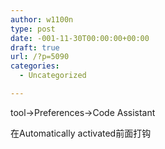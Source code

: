 ```yaml
---
author: w1100n
type: post
date: -001-11-30T00:00:00+00:00
draft: true
url: /?p=5090
categories:
  - Uncategorized

---
```

tool->Preferences->Code Assistant

在Automatically activated前面打钩